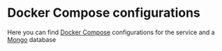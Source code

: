 # Docker Compose configurations

Here you can find [Docker Compose](https://docs.docker.com/compose/) configurations for the service and a [Mongo](https://www.mongodb.com/) database